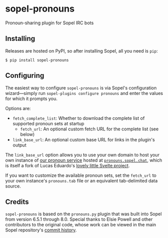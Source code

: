 # sopel-pronouns

Pronoun-sharing plugin for Sopel IRC bots

## Installing

Releases are hosted on PyPI, so after installing Sopel, all you need is `pip`:

```shell
$ pip install sopel-pronouns
```

## Configuring

The easiest way to configure `sopel-pronouns` is via Sopel's
configuration wizard—simply run `sopel-plugins configure pronouns`
and enter the values for which it prompts you.

Options are:

* `fetch_complete_list`: Whether to download the complete list of supported
  pronoun sets at startup
  * `fetch_url`: An optional custom fetch URL for the complete list (see below)
* `link_base_url`: An optional custom base URL for links in the plugin's output

The `link_base_url` option allows you to use your own domain to host your own
instance of [our pronoun service][pronoun-service] hosted at
[`pronouns.sopel.chat`][pronouns-instance], which is itself a fork of Lucas
Eduardo's [lovely little Svelte project][original-pronoun-service].

If you want to customize the available pronoun sets, set the `fetch_url` to your
own instance's `pronouns.tab` file or an equivalent tab-delimited data source.

[pronoun-service]: https://github.com/sopel-irc/pronoun-service
[pronouns-instance]: https://pronouns.sopel.chat/
[original-pronoun-service]: https://github.com/lucasew/svelte-pronounisland

## Credits

`sopel-pronouns` is based on the `pronouns.py` plugin that was built into Sopel
from version 6.5.1 through 8.0. Special thanks to Elsie Powell and other
contributors to the original code, whose work can be viewed in the main Sopel
repository's [commit history][original-history].

[original-history]: https://github.com/sopel-irc/sopel/commits/d4a0efde1a4bdea03be265d5e23591b553a0ce76/sopel/modules/pronouns.py
